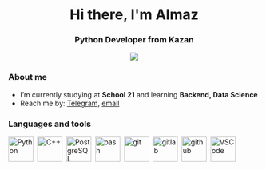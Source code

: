 <div id="header" align="center">
    <h1>Hi there, I'm Almaz</h1>
    <h3>Python Developer from Kazan</h3>
</div>

<div id="socials" align="center">
    <a href="https://t.me/bombix_enjoyer">
        <img src="https://img.shields.io/badge/Telegram-blue?style=for-the-badge&logo=telegram&logoColor=white">
    </a>
</div>

### About me
- I’m currently studying at **School 21** and learning **Backend, Data Science**
- Reach me by: [Telegram](https://t.me/bombix_enjoyer), [email](mailto:almaz.saidov.03@bk.ru)

### Languages and tools
<img src="https://cdn.jsdelivr.net/gh/devicons/devicon@latest/icons/python/python-original-wordmark.svg" title="Python" width="50"/>&nbsp;
<img src="https://cdn.jsdelivr.net/gh/devicons/devicon@latest/icons/cplusplus/cplusplus-original.svg" title="C++" width="50"/>&nbsp;
<img src="https://cdn.jsdelivr.net/gh/devicons/devicon@latest/icons/postgresql/postgresql-original-wordmark.svg" title="PostgreSQL" width="50"/>&nbsp;
<img src="https://cdn.jsdelivr.net/gh/devicons/devicon@latest/icons/bash/bash-plain.svg" title="bash" width="50"/>&nbsp;
<img src="https://cdn.jsdelivr.net/gh/devicons/devicon@latest/icons/git/git-original-wordmark.svg" title="git" width="50"/>&nbsp;
<img src="https://cdn.jsdelivr.net/gh/devicons/devicon@latest/icons/gitlab/gitlab-original-wordmark.svg" title="gitlab" width="50"/>&nbsp;
<img src="https://cdn.jsdelivr.net/gh/devicons/devicon@latest/icons/github/github-original-wordmark.svg" title="github" width="50"/>&nbsp;
<img src="https://cdn.jsdelivr.net/gh/devicons/devicon@latest/icons/vscode/vscode-original.svg" title="VSCode" width="50"/>&nbsp;




